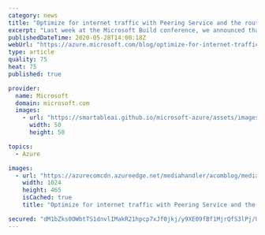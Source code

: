 ```yaml
---
category: news
title: "Optimize for internet traffic with Peering Service and the routing preference option"
excerpt: "Last week at the Microsoft Build conference, we announced that Azure Peering Service is now generally available. We also introduced “routing preference,” a new option for our customers to further architect and optimize their traffic to and from Azure over the “public Internet.”\r\n\r\nNetworking is a critical"
publishedDateTime: 2020-05-28T14:00:18Z
webUrl: "https://azure.microsoft.com/blog/optimize-for-internet-traffic-with-peering-service-and-the-routing-preference-option/"
type: article
quality: 75
heat: 75
published: true

provider:
  name: Microsoft
  domain: microsoft.com
  images:
    - url: "https://smartableai.github.io/microsoft-azure/assets/images/organizations/microsoft.com-50x50.jpg"
      width: 50
      height: 50

topics:
  - Azure

images:
  - url: "https://azurecomcdn.azureedge.net/mediahandler/acomblog/media/Default/blog/bb04df39-5a78-4b0d-bfe9-f654127736da.png"
    width: 1024
    height: 465
    isCached: true
    title: "Optimize for internet traffic with Peering Service and the routing preference option"

secured: "dM1bZks0OWbtTS1dnvlIMakR21hpcp7xJf0jkj/y9XE09fBf1MjrQfS3lPj/UeBH75VYqX1ftMeJ+C3rpM/cyQC0SY+xQIEt/Mna+Ad9Ml0ML/Bjo8QzJ8yHu9dGQ4VFR65taaGV08ZbIkrLQ1ZpuBZMiafgN5ldIgEte2GTUMiiG/pos7zvOBJ4B2ewabXSx7TITjTCa56qzjqRKOVYuld2Vq7M4Ww8trigNGU0L5e0gg12nwuEXUfnxyjk8lOQ+bibtS2QO0jrJd84bAuKaumUlWmwG1GEjf9X1xvqA/1eR45WGZtvhwE/n2KuUMRK2TzkJTZUw1shoXXLKZM+ww==;ccLhvT8uKfzeu8xpRHdm5g=="
---
```


